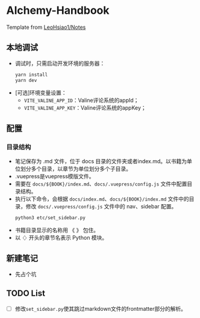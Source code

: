 # Alchemy-Handbook


Template from [LeoHsiao1/Notes](https://github.com/LeoHsiao1/Notes)

## 本地调试

- 调试时，只需启动开发环境的服务器：
  ```sh
  yarn install
  yarn dev
  ```
- [可选]环境变量设置：
    - `VITE_VALINE_APP_ID`：Valine评论系统的appId；
    - `VITE_VALINE_APP_KEY`：Valine评论系统的appKey；

## 配置

### 目录结构

- 笔记保存为 .md 文件，位于 docs 目录的文件夹或者index.md。以书籍为单位划分多个目录，以章节为单位划分多个子目录。
- .vuepress是vuepress模版文件。
- 需要在 `docs/${BOOK}/index.md`、`docs/.vuepress/config.js` 文件中配置目录结构。
- 执行以下命令，会根据 `docs/index.md`、`docs/${BOOK}/index.md` 文件中的目录，修改 `docs/.vuepress/config.js` 文件中的 nav、sidebar 配置。
  ```sh
  python3 etc/set_sidebar.py
  ```
- 书籍目录显示的名称用 《 》 包住。
- 以 ♢ 开头的章节名表示 Python 模块。


## 新建笔记
- 先占个坑

## TODO List

- [ ] 修改`set_sidebar.py`使其跳过markdown文件的frontmatter部分的解析。

